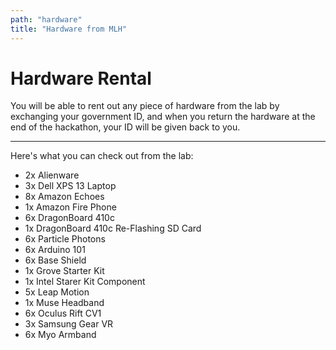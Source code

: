 ```yaml
---
path: "hardware"
title: "Hardware from MLH"
---
```

Hardware Rental
===
You will be able to rent out any piece of hardware from the lab by exchanging your government ID, and when you return the hardware at the end of the hackathon, your ID will be given back to you.

---
Here's what you can check out from the lab:

* 2x  Alienware
* 3x  Dell XPS 13 Laptop
* 8x  Amazon Echoes
* 1x  Amazon Fire Phone
* 6x  DragonBoard 410c
* 1x  DragonBoard 410c Re-Flashing SD Card
* 6x  Particle Photons
* 6x  Arduino 101
* 6x  Base Shield
* 1x  Grove Starter Kit
* 1x  Intel Starer Kit Component
* 5x  Leap Motion
* 1x  Muse Headband
* 6x  Oculus Rift CV1
* 3x  Samsung Gear VR
* 6x  Myo Armband
